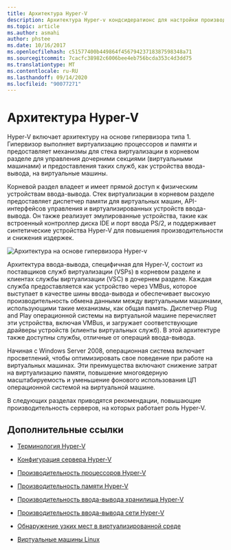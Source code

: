 ```yaml
---
title: Архитектура Hyper-V
description: Архитектура Hyper-v кондсидератионс для настройки производительности
ms.topic: article
ms.author: asmahi
author: phstee
ms.date: 10/16/2017
ms.openlocfilehash: c51577400b449864f45679423718387598348a71
ms.sourcegitcommit: 7cacfc38982c6006bee4eb756bcda353c4d3dd75
ms.translationtype: MT
ms.contentlocale: ru-RU
ms.lasthandoff: 09/14/2020
ms.locfileid: "90077271"
---
```

# <a name="hyper-v-architecture"></a>Архитектура Hyper-V

Hyper-V включает архитектуру на основе гипервизора типа 1. Гипервизор выполняет виртуализацию процессоров и памяти и предоставляет механизмы для стека виртуализации в корневом разделе для управления дочерними секциями (виртуальными машинами) и предоставления таких служб, как устройства ввода-вывода, на виртуальные машины.

Корневой раздел владеет и имеет прямой доступ к физическим устройствам ввода-вывода. Стек виртуализации в корневом разделе предоставляет диспетчер памяти для виртуальных машин, API-интерфейсов управления и виртуализированных устройств ввода-вывода. Он также реализует эмулированные устройства, такие как встроенный контроллер диска IDE и порт ввода PS/2, и поддерживает синтетические устройства Hyper-V для повышения производительности и снижения издержек.

![Архитектура на основе гипервизора Hyper-v](../../media/perftune-guide-hyperv-arch.png)

Архитектура ввода-вывода, специфичная для Hyper-V, состоит из поставщиков служб виртуализации (VSPs) в корневом разделе и клиентах службы виртуализации (VSC) в дочернем разделе. Каждая служба предоставляется как устройство через VMBus, которое выступает в качестве шины ввода-вывода и обеспечивает высокую производительность обмена данными между виртуальными машинами, использующими такие механизмы, как общая память. Диспетчер Plug and Play операционной системы на виртуальной машине перечисляет эти устройства, включая VMBus, и загружает соответствующие драйверы устройств (клиенты виртуальных служб). В этой архитектуре также доступны службы, отличные от операций ввода-вывода.

Начиная с Windows Server 2008, операционная система включает просветлений, чтобы оптимизировать свое поведение при работе на виртуальных машинах. Эти преимущества включают снижение затрат на виртуализацию памяти, повышение многоядерную масштабируемость и уменьшение фонового использования ЦП операционной системой на виртуальной машине.

В следующих разделах приводятся рекомендации, повышающие производительность серверов, на которых работает роль Hyper-V.

## <a name="additional-references"></a>Дополнительные ссылки

-   [Терминология Hyper-V](terminology.md)

-   [Конфигурация сервера Hyper-V](configuration.md)

-   [Производительность процессоров Hyper-V](processor-performance.md)

-   [Производительность памяти Hyper-V](memory-performance.md)

-   [Производительность ввода-вывода хранилища Hyper-V](storage-io-performance.md)

-   [Производительность ввода-вывода сети Hyper-V](network-io-performance.md)

-   [Обнаружение узких мест в виртуализированной среде](detecting-virtualized-environment-bottlenecks.md)

-   [Виртуальные машины Linux](linux-virtual-machine-considerations.md)
